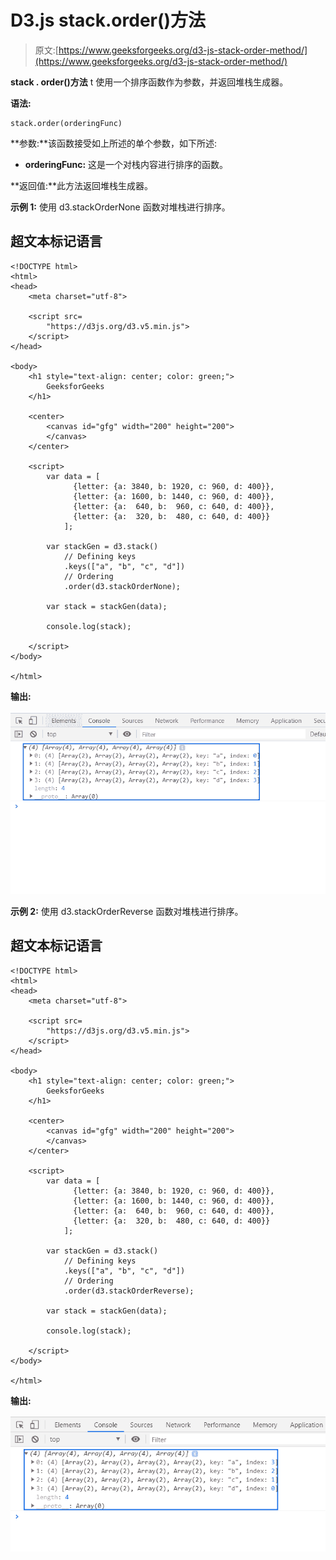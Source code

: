 # D3.js stack.order()方法

> 原文:[https://www.geeksforgeeks.org/d3-js-stack-order-method/](https://www.geeksforgeeks.org/d3-js-stack-order-method/)

**stack . order()方法** t 使用一个排序函数作为参数，并返回堆栈生成器。

**语法:**

```
stack.order(orderingFunc)

```

**参数:**该函数接受如上所述的单个参数，如下所述:

*   **orderingFunc:** 这是一个对栈内容进行排序的函数。

**返回值:**此方法返回堆栈生成器。

**示例 1:** 使用 d3.stackOrderNone 函数对堆栈进行排序。

## 超文本标记语言

```
<!DOCTYPE html>
<html>
<head>
    <meta charset="utf-8">

    <script src=
        "https://d3js.org/d3.v5.min.js">
    </script>
</head>

<body>
    <h1 style="text-align: center; color: green;">
        GeeksforGeeks
    </h1>

    <center>
        <canvas id="gfg" width="200" height="200">
        </canvas>
    </center>

    <script>
        var data = [
              {letter: {a: 3840, b: 1920, c: 960, d: 400}},
              {letter: {a: 1600, b: 1440, c: 960, d: 400}},
              {letter: {a:  640, b:  960, c: 640, d: 400}},
              {letter: {a:  320, b:  480, c: 640, d: 400}}
            ];

        var stackGen = d3.stack()
            // Defining keys
            .keys(["a", "b", "c", "d"])
            // Ordering
            .order(d3.stackOrderNone);

        var stack = stackGen(data);

        console.log(stack);

    </script>
</body>

</html>
```

**输出:**

![](img/5ce60b9c1a72be85d25631d3cde1a3c0.png)

**示例 2:** 使用 d3.stackOrderReverse 函数对堆栈进行排序。

## 超文本标记语言

```
<!DOCTYPE html>
<html>
<head>
    <meta charset="utf-8">

    <script src=
        "https://d3js.org/d3.v5.min.js">
    </script>
</head>

<body>
    <h1 style="text-align: center; color: green;">
        GeeksforGeeks
    </h1>

    <center>
        <canvas id="gfg" width="200" height="200">
        </canvas>
    </center>

    <script>
        var data = [
              {letter: {a: 3840, b: 1920, c: 960, d: 400}},
              {letter: {a: 1600, b: 1440, c: 960, d: 400}},
              {letter: {a:  640, b:  960, c: 640, d: 400}},
              {letter: {a:  320, b:  480, c: 640, d: 400}}
            ];

        var stackGen = d3.stack()
            // Defining keys
            .keys(["a", "b", "c", "d"])
            // Ordering
            .order(d3.stackOrderReverse);

        var stack = stackGen(data);

        console.log(stack);

    </script>
</body>

</html>
```

**输出:**

![](img/c5f56377d788ec1982942be3834c81bb.png)